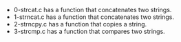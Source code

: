 - 0-strcat.c has a function that concatenates two strings.
- 1-strncat.c has a function that concatenates two strings.
- 2-strncpy.c has a function that copies a string.
- 3-strcmp.c has a function that compares two strings.
